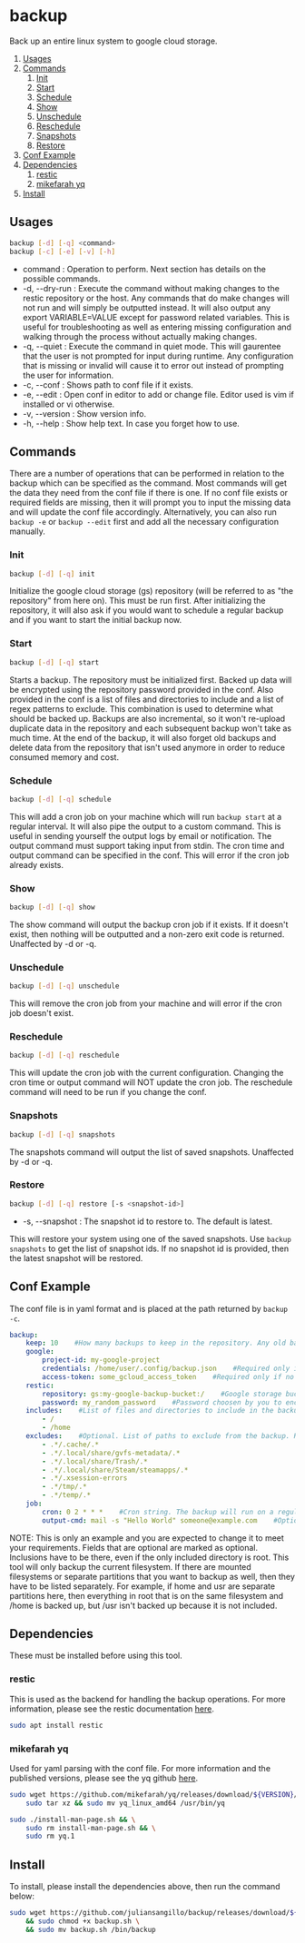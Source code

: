 # backup
Back up an entire linux system to google cloud storage.
1. [Usages](#usages)
2. [Commands](#commands)
    1. [Init](#init)
    2. [Start](#start)
    3. [Schedule](#schedule)
    4. [Show](#show)
    5. [Unschedule](#unschedule)
    6. [Reschedule](#reschedule)
    7. [Snapshots](#snapshots)
    8. [Restore](#restore)
3. [Conf Example](#conf-example)
4. [Dependencies](#dependencies)
    1. [restic](#restic)
    2. [mikefarah yq](#mikefarah-yq)
5. [Install](#install)

## Usages
```bash
backup [-d] [-q] <command>
backup [-c] [-e] [-v] [-h]
```
- command : Operation to perform. Next section has details on the possible commands.
- -d, --dry-run : Execute the command without making changes to the restic repository or the host. Any commands that do make changes will not run and will simply be outputted instead. It will also output any export VARIABLE=VALUE except for password related variables. This is useful for troubleshooting as well as entering missing configuration and walking through the process without actually making changes.
- -q, --quiet : Execute the command in quiet mode. This will gaurentee that the user is not prompted for input during runtime. Any configuration that is missing or invalid will cause it to error out instead of prompting the user for information.
- -c, --conf : Shows path to conf file if it exists.
- -e, --edit : Open conf in editor to add or change file. Editor used is vim if installed or vi otherwise.
- -v, --version : Show version info.
- -h, --help : Show help text. In case you forget how to use.

## Commands
There are a number of operations that can be performed in relation to the backup which can be specified as the command. Most commands will get the data they need from the conf file if there is one. If no conf file exists or required fields are missing, then it will prompt you to input the missing data and will update the conf file accordingly. Alternatively, you can also run `backup -e` or `backup --edit` first and add all the necessary configuration manually.

### Init
```bash
backup [-d] [-q] init
```
Initialize the google cloud storage (gs) repository (will be referred to as "the repository" from here on). This must be run first. After initializing the repository, it will also ask if you would want to schedule a regular backup and if you want to start the initial backup now.

### Start
```bash
backup [-d] [-q] start
```
Starts a backup. The repository must be initialized first. Backed up data will be encrypted using the repository password provided in the conf. Also provided in the conf is a list of files and directories to include and a list of regex patterns to exclude. This combination is used to determine what should be backed up. Backups are also incremental, so it won't re-upload duplicate data in the repository and each subsequent backup won't take as much time. At the end of the backup, it will also forget old backups and delete data from the repository that isn't used anymore in order to reduce consumed memory and cost.

### Schedule
```bash
backup [-d] [-q] schedule
```
This will add a cron job on your machine which will run `backup start` at a regular interval. It will also pipe the output to a custom command. This is useful in sending yourself the output logs by email or notification. The output command must support taking input from stdin. The cron time and output command can be specified in the conf. This will error if the cron job already exists.

### Show
```bash
backup [-d] [-q] show
```
The show command will output the backup cron job if it exists. If it doesn't exist, then nothing will be outputted and a non-zero exit code is returned. Unaffected by -d or -q.

### Unschedule
```bash
backup [-d] [-q] unschedule
```
This will remove the cron job from your machine and will error if the cron job doesn't exist.

### Reschedule
```bash
backup [-d] [-q] reschedule
```
This will update the cron job with the current configuration. Changing the cron time or output command will NOT update the cron job. The reschedule command will need to be run if you change the conf.

### Snapshots
```bash
backup [-d] [-q] snapshots
```
The snapshots command will output the list of saved snapshots. Unaffected by -d or -q.

### Restore
```bash
backup [-d] [-q] restore [-s <snapshot-id>]
```
- -s, --snapshot : The snapshot id to restore to. The default is latest.

This will restore your system using one of the saved snapshots. Use `backup snapshots` to get the list of snapshot ids. If no snapshot id is provided, then the latest snapshot will be restored.

## Conf Example
The conf file is in yaml format and is placed at the path returned by `backup -c`.
```yaml
backup:
    keep: 10    #How many backups to keep in the repository. Any old backups that exceed this amount will be deleted. Enter '*' here to keep all backups.
    google:
        project-id: my-google-project
        credentials: /home/user/.config/backup.json    #Required only if no access token.
        access-token: some_gcloud_access_token    #Required only if no json credentials.
    restic:
        repository: gs:my-google-backup-bucket:/    #Google storage bucket and restic repository. Must start with gs, then have the bucket name, and then end with the directory path each separated by colons.
        password: my_random_password    #Password choosen by you to encrypt the files with. A randomized and secure password is recommended here.
    includes:    #List of files and directories to include in the backup. Default is /. Separate filesystems and partitions must be specified here to be backed as well.
        - /
        - /home
    excludes:    #Optional. List of paths to exclude from the backup. Regex is supported here. Any file or directory path that is a match will not be backed up.
        - .*/.cache/.*
        - .*/.local/share/gvfs-metadata/.*
        - .*/.local/share/Trash/.*
        - .*/.local/share/Steam/steamapps/.*
        - .*/.xsession-errors
        - .*/tmp/.*
        - .*/temp/.*
    job:
        cron: 0 2 * * *    #Cron string. The backup will run on a regular schedule at this time.
        output-cmd: mail -s "Hello World" someone@example.com    #Optional. Bash command to pipe the output of the backup to. Useful for notifications.
```
NOTE: This is only an example and you are expected to change it to meet your requirements. Fields that are optional are marked as optional. Inclusions have to be there, even if the only included directory is root. This tool will only backup the current filesystem. If there are mounted filesystems or separate partitions that you want to backup as well, then they have to be listed separately. For example, if home and usr are separate partitions here, then everything in root that is on the same filesystem and /home is backed up, but /usr isn't backed up because it is not included.

## Dependencies
These must be installed before using this tool.

### restic
This is used as the backend for handling the backup operations. For more information, please see the restic documentation [here](https://restic.readthedocs.io/en/stable/index.html).
```bash
sudo apt install restic
```

### mikefarah yq
Used for yaml parsing with the conf file. For more information and the published versions, please see the yq github [here](https://github.com/mikefarah/yq).
```bash
sudo wget https://github.com/mikefarah/yq/releases/download/${VERSION}/yq_linux_amd64.tar.gz -O - |\
    sudo tar xz && sudo mv yq_linux_amd64 /usr/bin/yq
```
```bash
sudo ./install-man-page.sh && \
    sudo rm install-man-page.sh && \
	sudo rm yq.1
```

## Install
To install, please install the dependencies above, then run the command below:
```bash
sudo wget https://github.com/juliansangillo/backup/releases/download/${VERSION}/backup.sh \
    && sudo chmod +x backup.sh \
    && sudo mv backup.sh /bin/backup
```
